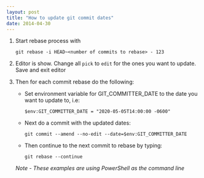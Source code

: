 ```yaml
---
layout: post
title: "How to update git commit dates"
date: 2014-04-30
---
```

1) Start rebase process with 


    ~~~
    git rebase -i HEAD~<number of commits to rebase> - 123
    ~~~


2) Editor is show. Change all `pick` to `edit` for the ones you want to update. Save and exit editor

3) Then for each commit rebase do the following:
    
    * Set environment variable for GIT_COMMITTER_DATE to the date you want to update to, i.e:

        `$env:GIT_COMMITTER_DATE = "2020-05-05T14:00:00 -0600"`
    * Next do a commit with the updated dates:

        `git commit --amend --no-edit --date=$env:GIT_COMMITTER_DATE`

    * Then continue to the next commit to rebase by typing:

        `git rebase --continue`

    *Note - These examples are using PowerShell as the command line*
